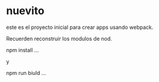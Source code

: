 # nuevito 

este es el proyecto inicial para crear apps usando webpack.

Recuerden reconstruir los modulos de nod.

npm install
...

y

npm run biuld
...
